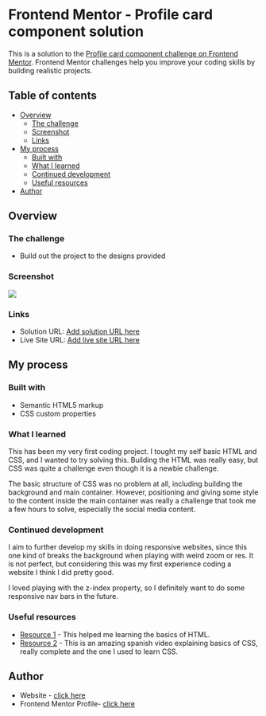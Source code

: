 # Frontend Mentor - Profile card component solution

This is a solution to the [Profile card component challenge on Frontend Mentor](https://www.frontendmentor.io/challenges/profile-card-component-cfArpWshJ). Frontend Mentor challenges help you improve your coding skills by building realistic projects. 

## Table of contents

- [Overview](#overview)
  - [The challenge](#the-challenge)
  - [Screenshot](#screenshot)
  - [Links](#links)
- [My process](#my-process)
  - [Built with](#built-with)
  - [What I learned](#what-i-learned)
  - [Continued development](#continued-development)
  - [Useful resources](#useful-resources)
- [Author](#author)

## Overview

### The challenge

- Build out the project to the designs provided

### Screenshot

![](/design/my-own-desing.jpeg)

### Links

- Solution URL: [Add solution URL here](https://your-solution-url.com)
- Live Site URL: [Add live site URL here](https://your-live-site-url.com)

## My process

### Built with

- Semantic HTML5 markup
- CSS custom properties

### What I learned

This has been my very first coding project. I tought my self basic HTML and CSS, and I wanted to try solving this. Building the HTML was really easy, but CSS was quite a challenge even though it is a newbie challenge.

The basic structure of CSS was no problem at all, including building the background and main container. However, positioning and giving some style to the content inside the main container was really a challenge that took me a few hours to solve, especially the social media content.

### Continued development

I aim to further develop my skills in doing responsive websites, since this one kind of breaks the background when playing with weird zoom or res. It is not perfect, but considering this was my first experience coding a website I think I did pretty good.

I loved playing with the z-index property, so I definitely want to do some responsive nav bars in the future.

### Useful resources

- [Resource 1](https://youtu.be/vz4z0RLcAyk) - This helped me learning the basics of HTML.
- [Resource 2](https://youtu.be/N8V5JhasaSE) - This is an amazing spanish video explaining basics of CSS, really complete and the one I used to learn CSS.

## Author

- Website - [click here](https://evoke0.github.io/FEM-ProfileCardComp/)
- Frontend Mentor Profile- [click here](https://www.frontendmentor.io/profile/evoke0)